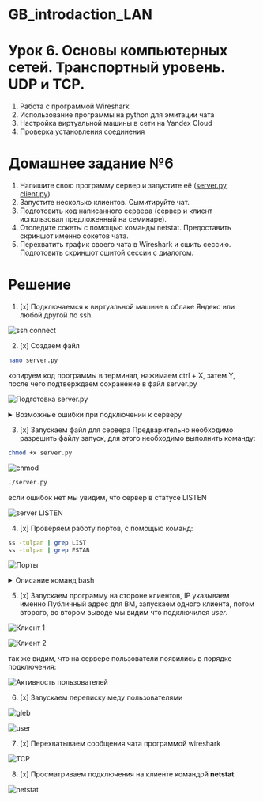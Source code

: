 # GB_introdaction_LAN

# Урок 6. Основы компьютерных сетей. Транспортный уровень. UDP и TCP.

1. Работа с программой Wireshark
2. Использование программы на python для эмитации чата
3. Настройка виртуальной машины в сети на Yandex Cloud
4. Проверка установления соединения

# Домашнее задание №6
1. Напишите свою программу сервер и запустите её ([server.py](https://github.com/gleb-erokhin/GB_introdaction_LAN/blob/6th/server.py), [client.py](https://github.com/gleb-erokhin/GB_introdaction_LAN/blob/6th/client.py))
2. Запустите несколько клиентов. Сымитируйте чат.
3. Подготовить код написанного сервера (сервер и клиент использовал предложенный на семинаре).
4. Отследите сокеты с помощью команды netstat. Предоставить скриншот именно сокетов чата.
5. Перехватить трафик своего чата в Wireshark и сшить сессию. Подготовить скриншот сшитой сессии с диалогом.

# Решение

1. [x] Подключаемся к виртуальной машине в облаке Яндекс или любой другой по ssh.

![ssh connect](https://github.com/gleb-erokhin/GB_introdaction_LAN/blob/6th/0.jpg)

2. [x] Cоздаем файл 
```bash
nano server.py 
```
копируем код программы в терминал, нажимаем ctrl + X, затем Y, после чего подтверждаем сохранение в файл server.py

![Подготовка server.py](https://github.com/gleb-erokhin/GB_introdaction_LAN/blob/6th/1.jpg)

<details>
    <summary>Возможные ошибки при подключении к серверу</summary>
В зависимости от настроек виртуальной машины могут быть проблемы с запуском сервера, уточните как настроен NAT в вашем хостинге. У меня Yandex Cloud, там необходимо в адресе сервера писать внутрений адрес IP и дальше он будет маршрутизироваться через One-to-One NAT на Публичный IP присвоенный ВМ.
</details>

3. [x] Запускаем файл для сервера
Предварительно необходимо разрешить файлу запуск, для этого необходимо выполнить команду:
```bash
chmod +x server.py 
```
![chmod](https://github.com/gleb-erokhin/GB_introdaction_LAN/blob/6th/2.jpg)

```bash
./server.py
```
если ошибок нет мы увидим, что сервер в статусе LISTEN

![server LISTEN](https://github.com/gleb-erokhin/GB_introdaction_LAN/blob/6th/3.jpg)

4. [x] Проверяем работу портов, с помощью команд:

```bash
ss -tulpan | grep LIST
ss -tulpan | grep ESTAB
```

![Порты](https://github.com/gleb-erokhin/GB_introdaction_LAN/blob/6th/9.jpg)

<details>
    <summary>Описание команд bash</summary>
ss -tulpan | grep LIST - фильтруем по регулярным выражениям только сокеты listen
ss -tulpan | grep ESTAB- фильтруем по регулярным выражениям только сокеты established

tu - порты TCP UDP
l - все сокеты в состояни и listen
p - выводить id процесса
a - все сокеты ip v4, v6
n - не резолвить ip адреса в имена доменов
</details>

5. [x] Запускаем программу на стороне клиентов, IP указываем именно Публичный адрес для ВМ, запускаем одного клиента, потом второго, во втором выводе мы видим что подключился *user*.

![Клиент 1](https://github.com/gleb-erokhin/GB_introdaction_LAN/blob/6th/5.jpg)

![Клиент 2](https://github.com/gleb-erokhin/GB_introdaction_LAN/blob/6th/6.jpg)

так же видим, что на сервере пользователи появились в порядке подключения:

![Активность пользователей](https://github.com/gleb-erokhin/GB_introdaction_LAN/blob/6th/4.jpg) 

6. [x] Запускаем переписку меду пользователями

![gleb](https://github.com/gleb-erokhin/GB_introdaction_LAN/blob/6th/7.jpg)

![user](https://github.com/gleb-erokhin/GB_introdaction_LAN/blob/6th/8.jpg)

7. [x] Перехватываем сообщения чата программой wireshark

![TCP](https://github.com/gleb-erokhin/GB_introdaction_LAN/blob/6th/10.jpg)

8. [x] Просматриваем подключения на клиенте командой **netstat**

![netstat](https://github.com/gleb-erokhin/GB_introdaction_LAN/blob/6th/11.jpg)

